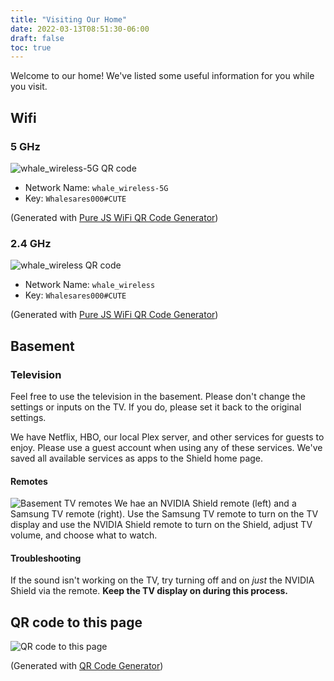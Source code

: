 ```yaml
---
title: "Visiting Our Home"
date: 2022-03-13T08:51:30-06:00
draft: false
toc: true
---
```


Welcome to our home! We've listed some useful information for you while you visit.

## Wifi

### 5 GHz

![whale_wireless-5G QR code](/static/img/whale_wireless-5G-qrcode.png)

- Network Name: `whale_wireless-5G`
- Key: `Whalesares000#CUTE`

(Generated with [Pure JS WiFi QR Code Generator](https://qifi.org/))

### 2.4 GHz

![whale_wireless QR code](/static/img/whale_wireless-qrcode.png)

- Network Name: `whale_wireless`
- Key: `Whalesares000#CUTE`

(Generated with [Pure JS WiFi QR Code Generator](https://qifi.org/))

## Basement

### Television

Feel free to use the television in the basement. Please don't change the settings or inputs on the TV. If you do, please set it back to the original settings.

We have Netflix, HBO, our local Plex server, and other services for guests to enjoy. Please use a guest account when using any of these services. We've saved all available services as apps to the Shield home page.

#### Remotes

![Basement TV remotes](/static/img/basement-tv-remotes.jpeg)
We hae an NVIDIA Shield remote (left) and a Samsung TV remote (right). Use the Samsung TV remote to turn on the TV display and use the NVIDIA Shield remote to turn on the Shield, adjust TV volume, and choose what to watch.

#### Troubleshooting

If the sound isn't working on the TV, try turning off and on _just_ the NVIDIA Shield via the remote. **Keep the TV display on during this process.**

## QR code to this page

![QR code to this page](/static/img/visiting-our-home-qr-code.png)

(Generated with [QR Code Generator](https://www.the-qrcode-generator.com/))
